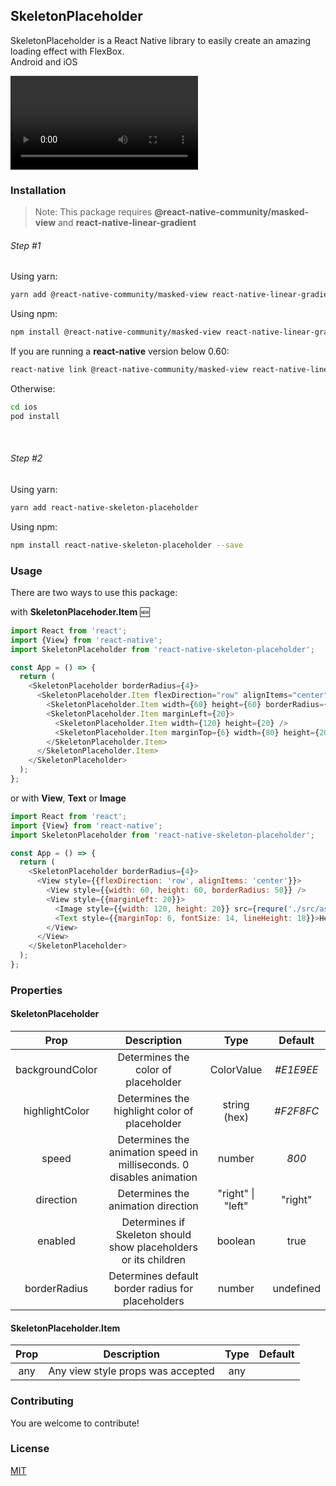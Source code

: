 ## SkeletonPlaceholder

SkeletonPlaceholder is a React Native library to easily create an amazing loading effect with FlexBox.<br/>
Android and iOS

![](https://user-images.githubusercontent.com/20586489/194037825-92efe72b-2e00-407d-8b18-ab949a85e1ea.mp4)





### Installation

> Note: This package requires **@react-native-community/masked-view** and **react-native-linear-gradient**

###### Step #1

Using yarn:

```bash
yarn add @react-native-community/masked-view react-native-linear-gradient
```

Using npm:

```bash
npm install @react-native-community/masked-view react-native-linear-gradient --save
```

If you are running a **react-native** version below 0.60:

```bash
react-native link @react-native-community/masked-view react-native-linear-gradient
```

Otherwise:

```bash
cd ios
pod install
```

&nbsp;&nbsp;

###### Step #2

Using yarn:

```bash
yarn add react-native-skeleton-placeholder
```

Using npm:

```bash
npm install react-native-skeleton-placeholder --save
```

### Usage

There are two ways to use this package:

with **SkeletonPlacehoder.Item** 🆕

```javascript
import React from 'react';
import {View} from 'react-native';
import SkeletonPlaceholder from 'react-native-skeleton-placeholder';

const App = () => {
  return (
    <SkeletonPlaceholder borderRadius={4}>
      <SkeletonPlaceholder.Item flexDirection="row" alignItems="center">
        <SkeletonPlaceholder.Item width={60} height={60} borderRadius={50} />
        <SkeletonPlaceholder.Item marginLeft={20}>
          <SkeletonPlaceholder.Item width={120} height={20} />
          <SkeletonPlaceholder.Item marginTop={6} width={80} height={20} />
        </SkeletonPlaceholder.Item>
      </SkeletonPlaceholder.Item>
    </SkeletonPlaceholder>
  );
};
```

or with **View**, **Text** or **Image**

```javascript
import React from 'react';
import {View} from 'react-native';
import SkeletonPlaceholder from 'react-native-skeleton-placeholder';

const App = () => {
  return (
    <SkeletonPlaceholder borderRadius={4}>
      <View style={{flexDirection: 'row', alignItems: 'center'}}>
        <View style={{width: 60, height: 60, borderRadius: 50}} />
        <View style={{marginLeft: 20}}>
          <Image style={{width: 120, height: 20}} src={requre('./src/assets/image.png')} />
          <Text style={{marginTop: 6, fontSize: 14, lineHeight: 18}}>Hello world</Text>
        </View>
      </View>
    </SkeletonPlaceholder>
  );
};
```

### Properties

#### SkeletonPlaceholder

|      Prop       |                             Description                              |       Type        |  Default  |
| :-------------: | :------------------------------------------------------------------: | :---------------: | :-------: |
| backgroundColor |                 Determines the color of placeholder                  |    ColorValue     | _#E1E9EE_ |
| highlightColor  |            Determines the highlight color of placeholder             |   string (hex)    | _#F2F8FC_ |
|      speed      | Determines the animation speed in milliseconds. 0 disables animation |      number       |   _800_   |
|    direction    |                  Determines the animation direction                  | "right" \| "left" |  "right"  |
|     enabled     |   Determines if Skeleton should show placeholders or its children    |      boolean      |   true    |
|  borderRadius   |          Determines default border radius for placeholders           |      number       | undefined |

#### SkeletonPlaceholder.Item

| Prop |            Description            | Type | Default |
| :--: | :-------------------------------: | :--: | :-----: |
| any  | Any view style props was accepted | any  |

### Contributing

You are welcome to contribute!

### License

[MIT](https://choosealicense.com/licenses/mit/)
